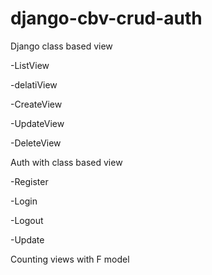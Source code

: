 # django-cbv-crud-auth


Django class based view

  -ListView
  
  -delatiView
  
  -CreateView
  
  -UpdateView
  
  -DeleteView
 
 
Auth with class based view
  
  -Register
  
  -Login
  
  -Logout
  
  -Update


Counting views with F model
